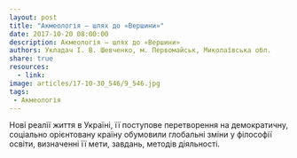 ```yaml
---
layout: post
title: "Акмеологія — шлях до «Вершини»"
date: 2017-10-20 08:00:00
description: Акмеологія — шлях до «Вершини»
authors: Укладач І. В. Шевченко, м. Первомайськ, Миколаївська обл.
share: true
resources:
  - link:
image: articles/17-10-30_546/9_546.jpg
tags:
 - Акмеологія
---
```


Нові реалії життя в Україні, її поступове перетворення на демократичну, соціально орієнтовану країну обумовили глобальні зміни у філософії освіти, визначенні її мети, завдань, методів діяльності.
